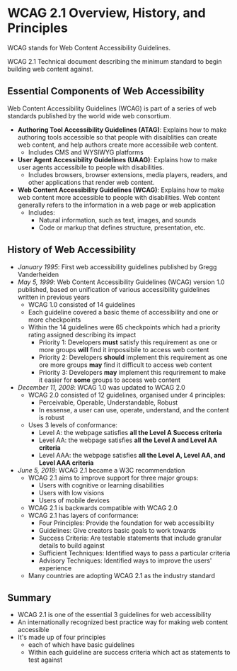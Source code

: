 # WCAG 2.1 Overview, History, and Principles

WCAG stands for Web Content Accessibility Guidelines.

WCAG 2.1 Technical document describing the minimum standard to begin building web content against.

## Essential Components of Web Accessibility

Web Content Accessibility Guidelines (WCAG) is part of a series of web standards published by the world wide web consortium.
- **Authoring Tool Accessibility Guidelines (ATAG)**: Explains how to make authoring tools accessible so that people with disaiblities can create web content, and help authors create more accessibile web content.
    + Includes CMS and WYSIWYG platforms
- **User Agent Accessibility Guidelines (UAAG)**: Explains how to make user agents accessibile to people with disabilities. 
    + Includes browsers, browser extensions, media players, readers, and other applications that render web content.
- **Web Content Accessibility Guidelines (WCAG)**: Explains how to make web content more accessible to people with disabilities. Web content generally refers to the information in a web page or web application
    + Includes:
        * Natural information, such as text, images, and sounds
        * Code or markup that defines structure, presentation, etc.


## History of Web Accessibility

- _January 1995_: First web accessibility guidelines published by Gregg Vanderheiden
- _May 5, 1999_: Web Content Accessibility Guidelines (WCAG) version 1.0 published, based on unification of various accessibility guidelines written in previous years
    + WCAG 1.0 consisted of 14 guidelines
    + Each guideline covered a basic theme of accessibility and one or more checkpoints
    + Within the 14 guidelines were 65 checkpoints which had a priority rating assigned describing its impact
        * Priority 1: Developers **must** satisfy this requirement as one or more groups **will** find it impossibile to access web content
        * Priority 2: Developers **should** implement this requirement as one ore more groups **may** find it difficult to access web content
        * Priority 3: Developers **may** implement this requrirement to make it easier for **some** groups to access web content
- _December 11, 2008_: WCAG 1.0 was updated to WCAG 2.0
    + WCAG 2.0 consisted of 12 guidelines, organised under 4 principles:
        * Perceivable, Operable, Understandable, Robust
        * In essense, a user can use, operate, understand, and the content is robust
    + Uses 3 levels of conformance:
        * Level A: the webpage satisfies **all the Level A Success criteria**
        * Level AA: the webpage satisfies **all the Level A and Level AA criteria**
        * Level AAA: the webpage satisfies **all the Level A, Level AA, and Level AAA criteria**
- _June 5, 2018_: WCAG 2.1 became a W3C recommendation
    + WCAG 2.1 aims to improve support for three major groups: 
        * Users with cognitive or learning disabilities
        * Users with low visions
        * Users of mobile devices
    + WCAG 2.1 is backwards compatible with WCAG 2.0
    + WCAG 2.1 has layers of conformance:
        * Four Principles: Provide the foundation for web accessibility
        * Guidelines: Give creators basic goals to work towards
        * Success Criteria: Are testable statements that include granular details to build against
        * Sufficient Techniques: Identified ways to pass a particular criteria
        * Advisory Techniques: Identified ways to improve the users' experience
    + Many countries are adopting WCAG 2.1 as the industry standard

## Summary

- WCAG 2.1 is one of the essential 3 guidelines for web accessibility
- An internationally recognized best practice way for making web content accessible
- It's made up of four principles
    + each of which have basic guidelines
    + Within each guideline are success criteria which act as statements to test against
